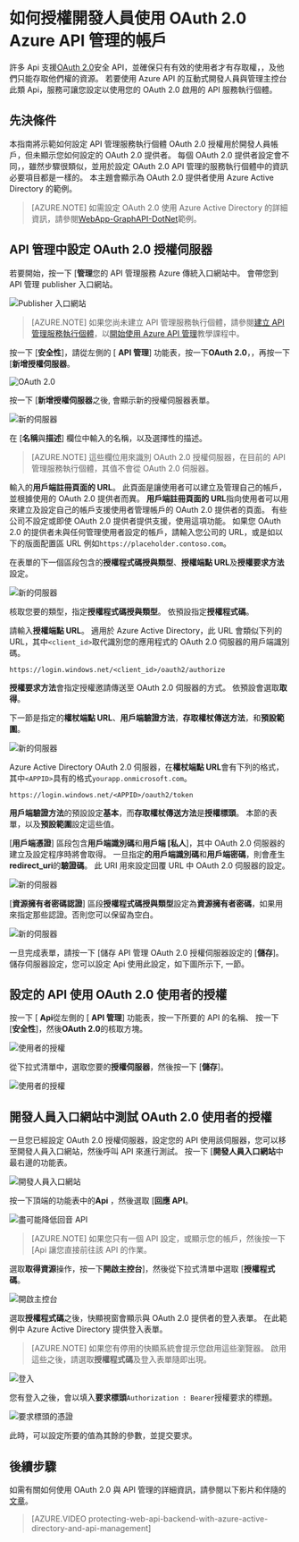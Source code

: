 <properties 
    pageTitle="如何授權開發人員使用 OAuth 2.0 Azure API 管理的帳戶" 
    description="瞭解如何使用 OAuth 2.0 API 管理使用者的授權。" 
    services="api-management" 
    documentationCenter="" 
    authors="steved0x" 
    manager="erikre" 
    editor=""/>

<tags 
    ms.service="api-management" 
    ms.workload="mobile" 
    ms.tgt_pltfrm="na" 
    ms.devlang="na" 
    ms.topic="article" 
    ms.date="10/25/2016" 
    ms.author="sdanie"/>

# <a name="how-to-authorize-developer-accounts-using-oauth-20-in-azure-api-management"></a>如何授權開發人員使用 OAuth 2.0 Azure API 管理的帳戶

許多 Api 支援[OAuth 2.0](http://oauth.net/2/)安全 API，並確保只有有效的使用者才有存取權，，及他們只能存取他們權的資源。 若要使用 Azure API 的互動式開發人員與管理主控台此類 Api，服務可讓您設定以使用您的 OAuth 2.0 啟用的 API 服務執行個體。

## <a name="prerequisites"></a>先決條件

本指南將示範如何設定 API 管理服務執行個體 OAuth 2.0 授權用於開發人員帳戶，但未顯示您如何設定的 OAuth 2.0 提供者。 每個 OAuth 2.0 提供者設定會不同，，雖然步驟很類似，並用於設定 OAuth 2.0 API 管理的服務執行個體中的資訊必要項目都是一樣的。 本主題會顯示為 OAuth 2.0 提供者使用 Azure Active Directory 的範例。

>[AZURE.NOTE] 如需設定 OAuth 2.0 使用 Azure Active Directory 的詳細資訊，請參閱[WebApp-GraphAPI-DotNet][]範例。

## <a name="step1"> </a>API 管理中設定 OAuth 2.0 授權伺服器

若要開始，按一下 [**管理**您的 API 管理服務 Azure 傳統入口網站中。 會帶您到 API 管理 publisher 入口網站。

![Publisher 入口網站][api-management-management-console]

>[AZURE.NOTE] 如果您尚未建立 API 管理服務執行個體，請參閱[建立 API 管理服務執行個體][]，以[開始使用 Azure API 管理][]教學課程中。

按一下 [**安全性**]，請從左側的 [ **API 管理**] 功能表，按一下**OAuth 2.0**，，再按一下 [**新增授權伺服器**。

![OAuth 2.0][api-management-oauth2]

按一下 [**新增授權伺服器**之後, 會顯示新的授權伺服器表單。

![新的伺服器][api-management-oauth2-server-1]

在 [**名稱**與**描述**] 欄位中輸入的名稱，以及選擇性的描述。 

>[AZURE.NOTE] 這些欄位用來識別 OAuth 2.0 授權伺服器，在目前的 API 管理服務執行個體，其值不會從 OAuth 2.0 伺服器。

輸入的**用戶端註冊頁面的 URL**。 此頁面是讓使用者可以建立及管理自己的帳戶，並根據使用的 OAuth 2.0 提供者而異。 **用戶端註冊頁面的 URL**指向使用者可以用來建立及設定自己的帳戶支援使用者管理帳戶的 OAuth 2.0 提供者的頁面。 有些公司不設定或即使 OAuth 2.0 提供者提供支援，使用這項功能。 如果您 OAuth 2.0 的提供者未與任何管理使用者設定的帳戶，請輸入您公司的 URL，或是如以下的版面配置區 URL 例如`https://placeholder.contoso.com`。

在表單的下一個區段包含的**授權程式碼授與類型**、**授權端點 URL**及**授權要求方法**設定。

![新的伺服器][api-management-oauth2-server-2]

核取您要的類型，指定**授權程式碼授與類型**。 依預設指定**授權程式碼**。

請輸入**授權端點 URL**。 適用於 Azure Active Directory，此 URL 會類似下列的 URL，其中`<client_id>`取代識別您的應用程式的 OAuth 2.0 伺服器的用戶端識別碼。

    https://login.windows.net/<client_id>/oauth2/authorize

**授權要求方法**會指定授權邀請傳送至 OAuth 2.0 伺服器的方式。 依預設會選取**取得**。

下一節是指定的**權杖端點 URL**、**用戶端驗證方法**，**存取權杖傳送方法**，和**預設範圍**。

![新的伺服器][api-management-oauth2-server-3]

Azure Active Directory OAuth 2.0 伺服器，在**權杖端點 URL**會有下列的格式，其中`<APPID>`具有的格式`yourapp.onmicrosoft.com`。

    https://login.windows.net/<APPID>/oauth2/token

**用戶端驗證方法**的預設設定**基本**，而**存取權杖傳送方法**是**授權標頭**。 本節的表單，以及**預設範圍**設定這些值。

[**用戶端憑證**] 區段包含**用戶端識別碼**和**用戶端 [私人**]，其中 OAuth 2.0 伺服器的建立及設定程序時將會取得。 一旦指定**的用戶端識別碼**和**用戶端密碼**，則會產生**redirect_uri**的**驗證碼**。 此 URI 用來設定回覆 URL 中 OAuth 2.0 伺服器的設定。

![新的伺服器][api-management-oauth2-server-4]

[**資源擁有者密碼認證**] 區段**授權程式碼授與類型**設定為**資源擁有者密碼**，如果用來指定那些認證。否則您可以保留為空白。

![新的伺服器][api-management-oauth2-server-5]

一旦完成表單，請按一下 [儲存 API 管理 OAuth 2.0 授權伺服器設定的 [**儲存**]。 儲存伺服器設定，您可以設定 Api 使用此設定，如下圖所示下, 一節。

## <a name="step2"></a>設定的 API 使用 OAuth 2.0 使用者的授權

按一下 [ **Api**從左側的 [ **API 管理**] 功能表，按一下所要的 API 的名稱、 按一下 [**安全性**]，然後**OAuth 2.0**的核取方塊。

![使用者的授權][api-management-user-authorization]

從下拉式清單中，選取您要的**授權伺服器**，然後按一下 [**儲存**]。

![使用者的授權][api-management-user-authorization-save]

## <a name="step3"></a>開發人員入口網站中測試 OAuth 2.0 使用者的授權

一旦您已經設定 OAuth 2.0 授權伺服器，設定您的 API 使用該伺服器，您可以移至開發人員入口網站，然後呼叫 API 來進行測試。  按一下 [**開發人員入口網站**中最右邊的功能表。

![開發人員入口網站][api-management-developer-portal-menu]

按一下頂端的功能表中的**Api** ，然後選取 [**回應 API**。

![盡可能降低回音 API][api-management-apis-echo-api]

>[AZURE.NOTE] 如果您只有一個 API 設定，或顯示您的帳戶，然後按一下 [Api 讓您直接前往該 API 的作業。

選取**取得資源**操作，按一下**開啟主控台**]，然後從下拉式清單中選取 [**授權程式碼**。

![開啟主控台][api-management-open-console]

選取**授權程式碼**之後，快顯視窗會顯示與 OAuth 2.0 提供者的登入表單。 在此範例中 Azure Active Directory 提供登入表單。

>[AZURE.NOTE] 如果您有停用的快顯系統會提示您啟用這些瀏覽器。 啟用這些之後，請選取**授權程式碼**及登入表單隨即出現。

![登入][api-management-oauth2-signin]

您有登入之後，會以填入**要求標頭**`Authorization : Bearer`授權要求的標題。

![要求標頭的憑證][api-management-request-header-token]

此時，可以設定所要的值為其餘的參數，並提交要求。 

## <a name="next-steps"></a>後續步驟

如需有關如何使用 OAuth 2.0 與 API 管理的詳細資訊，請參閱以下影片和伴隨的[文章](api-management-howto-protect-backend-with-aad.md)。

> [AZURE.VIDEO protecting-web-api-backend-with-azure-active-directory-and-api-management]

[api-management-management-console]: ./media/api-management-howto-oauth2/api-management-management-console.png
[api-management-oauth2]: ./media/api-management-howto-oauth2/api-management-oauth2.png
[api-management-user-authorization]: ./media/api-management-howto-oauth2/api-management-user-authorization.png
[api-management-user-authorization-save]: ./media/api-management-howto-oauth2/api-management-user-authorization-save.png
[api-management-oauth2-signin]: ./media/api-management-howto-oauth2/api-management-oauth2-signin.png
[api-management-request-header-token]: ./media/api-management-howto-oauth2/api-management-request-header-token.png
[api-management-developer-portal-menu]: ./media/api-management-howto-oauth2/api-management-developer-portal-menu.png
[api-management-open-console]: ./media/api-management-howto-oauth2/api-management-open-console.png
[api-management-oauth2-server-1]: ./media/api-management-howto-oauth2/api-management-oauth2-server-1.png
[api-management-oauth2-server-2]: ./media/api-management-howto-oauth2/api-management-oauth2-server-2.png
[api-management-oauth2-server-3]: ./media/api-management-howto-oauth2/api-management-oauth2-server-3.png
[api-management-oauth2-server-4]: ./media/api-management-howto-oauth2/api-management-oauth2-server-4.png
[api-management-oauth2-server-5]: ./media/api-management-howto-oauth2/api-management-oauth2-server-5.png
[api-management-apis-echo-api]: ./media/api-management-howto-oauth2/api-management-apis-echo-api.png


[How to add operations to an API]: api-management-howto-add-operations.md
[How to add and publish a product]: api-management-howto-add-products.md
[Monitoring and analytics]: api-management-monitoring.md
[Add APIs to a product]: api-management-howto-add-products.md#add-apis
[Publish a product]: api-management-howto-add-products.md#publish-product
[開始使用 Azure API 管理]: api-management-get-started.md
[API Management policy reference]: api-management-policy-reference.md
[Caching policies]: api-management-policy-reference.md#caching-policies
[建立 API 管理服務執行個體]: api-management-get-started.md#create-service-instance

[http://oauth.net/2/]: http://oauth.net/2/
[WebApp-GraphAPI-DotNet]: https://github.com/AzureADSamples/WebApp-GraphAPI-DotNet

[Prerequisites]: #prerequisites
[Configure an OAuth 2.0 authorization server in API Management]: #step1
[Configure an API to use OAuth 2.0 user authorization]: #step2
[Test the OAuth 2.0 user authorization in the Developer Portal]: #step3
[Next steps]: #next-steps

